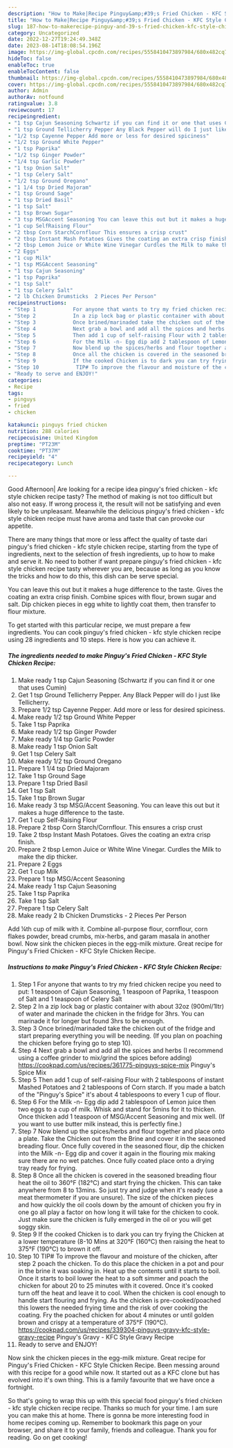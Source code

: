 ```yaml
---
description: "How to Make|Recipe Pinguy&amp;#39;s Fried Chicken - KFC Style Chicken Recipe {That is Simple"
title: "How to Make|Recipe Pinguy&amp;#39;s Fried Chicken - KFC Style Chicken Recipe {That is Simple"
slug: 187-how-to-makerecipe-pinguy-and-39-s-fried-chicken-kfc-style-chicken-recipe-that-is-simple
category: Uncategorized
date: 2022-12-27T19:24:49.348Z
date: 2023-08-14T18:08:54.196Z
image: https://img-global.cpcdn.com/recipes/5558410473897984/680x482cq70/pinguys-fried-chicken-kfc-style-chicken-recipe-recipe-main-photo.jpg
hideToc: false
enableToc: true
enableTocContent: false
thumbnail: https://img-global.cpcdn.com/recipes/5558410473897984/680x482cq70/pinguys-fried-chicken-kfc-style-chicken-recipe-recipe-main-photo.jpg
cover: https://img-global.cpcdn.com/recipes/5558410473897984/680x482cq70/pinguys-fried-chicken-kfc-style-chicken-recipe-recipe-main-photo.jpg
author: Admin
authorAv: notfound
ratingvalue: 3.8
reviewcount: 17
recipeingredient:
- "1 tsp Cajun Seasoning Schwartz if you can find it or one that uses Cumin"
- "1 tsp Ground Tellicherry Pepper Any Black Pepper will do I just like Tellicherry"
- "1/2 tsp Cayenne Pepper Add more or less for desired spiciness"
- "1/2 tsp Ground White Pepper"
- "1 tsp Paprika"
- "1/2 tsp Ginger Powder"
- "1/4 tsp Garlic Powder"
- "1 tsp Onion Salt"
- "1 tsp Celery Salt"
- "1/2 tsp Ground Oregano"
- "1 1/4 tsp Dried Majoram"
- "1 tsp Ground Sage"
- "1 tsp Dried Basil"
- "1 tsp Salt"
- "1 tsp Brown Sugar"
- "3 tsp MSGAccent Seasoning You can leave this out but it makes a huge difference to the taste"
- "1 cup SelfRaising Flour"
- "2 tbsp Corn StarchCornflour This ensures a crisp crust"
- "2 tbsp Instant Mash Potatoes Gives the coating an extra crisp finish"
- "2 tbsp Lemon Juice or White Wine Vinegar Curdles the Milk to make the dip thicker"
- "2 Eggs"
- "1 cup Milk"
- "1 tsp MSGAccent Seasoning"
- "1 tsp Cajun Seasoning"
- "1 tsp Paprika"
- "1 tsp Salt"
- "1 tsp Celery Salt"
- "2 lb Chicken Drumsticks  2 Pieces Per Person"
recipeinstructions:
- "Step 1            For anyone that wants to try my fried chicken recipe you need to put: 1 teaspoon of Cajun Seasoning, 1 teaspoon of Paprika, 1 teaspoon of Salt and 1 teaspoon of Celery Salt"
- "Step 2            In a zip lock bag or plastic container with about 32oz (900ml/1ltr) of water and marinade the chicken in the fridge for 3hrs. You can marinade it for longer but found 3hrs to be enough."
- "Step 3            Once brined/marinaded take the chicken out of the fridge and start preparing everything you will be needing. (If you plan on poaching the chicken before frying go to step 10)."
- "Step 4            Next grab a bowl and add all the spices and herbs (I recommend using a coffee grinder to mix/grind the spices before adding)  https://cookpad.com/us/recipes/361775-pinguys-spice-mix                                             Pinguy&#39;s Spice Mix"
- "Step 5            Then add 1 cup of self-raising Flour with 2 tablespoons of instant Mashed Potatoes and 2 tablespoons of Corn starch. If you made a batch of the &#34;Pinguy&#39;s Spice&#34; it&#39;s about 4 tablespoons to every 1 cup of flour."
- "Step 6            For the Milk -n- Egg dip add 2 tablespoon of Lemon juice then two eggs to a cup of milk. Whisk and stand for 5mins for it to thicken. Once thicken add 1 teaspoon of MSG/Accent Seasoning and mix well. (If you want to use butter milk instead, this is perfectly fine.)"
- "Step 7            Now blend up the spices/herbs and flour together and place onto a plate. Take the Chicken out from the Brine and cover it in the seasoned breading flour. Once fully covered in the seasoned flour, dip the chicken into the Milk -n- Egg dip and cover it again in the flouring mix making sure there are no wet patches. Once fully coated place onto a drying tray ready for frying."
- "Step 8            Once all the chicken is covered in the seasoned breading flour heat the oil to 360°F (182°C) and start frying the chicken. This can take anywhere from 8 to 13mins. So just try and judge when it&#39;s ready (use a meat thermometer if you are unsure). The size of the chicken pieces and how quickly the oil cools down by the amount of chicken you fry in one go all play a factor on how long it will take for the chicken to cook. Just make sure the chicken is fully emerged in the oil or you will get soggy skin."
- "Step 9            If the cooked Chicken is to dark you can try frying the Chicken at a lower temperature (8-10 Mins at 320°F (160°C) then raising the heat to 375°F (190°C) to brown it off."
- "Step 10            TIP# To improve the flavour and moisture of the chicken, after step 2 poach the chicken. To do this place the chicken in a pot and pour in the brine it was soaking in. Heat up the contents until it starts to boil. Once it starts to boil lower the heat to a soft simmer and poach the chicken for about 20 to 25 minutes with it covered. Once it&#39;s cooked turn off the heat and leave it to cool. When the chicken is cool enough to handle start flouring and frying. As the chicken is pre-cooked/poached this lowers the needed frying time and the risk of over cooking the coating. Fry the poached chicken for about 4 minutes or until golden brown and crispy at a temperature of 375°F (190°C).  https://cookpad.com/us/recipes/339304-pinguys-gravy-kfc-style-gravy-recipe                                             Pinguy&#39;s Gravy - KFC Style Gravy Recipe"
- "Ready to serve and ENJOY!"
categories:
- Recipe
tags:
- pinguys
- fried
- chicken

katakunci: pinguys fried chicken 
nutrition: 288 calories
recipecuisine: United Kingdom
preptime: "PT23M"
cooktime: "PT37M"
recipeyield: "4"
recipecategory: Lunch

---
```



Good Afternoon| Are looking for a recipe idea pinguy&#39;s fried chicken - kfc style chicken recipe tasty? The method of making is not too difficult but also not easy. If wrong process it, the result will not be satisfying and even likely to be unpleasant. Meanwhile the delicious pinguy&#39;s fried chicken - kfc style chicken recipe must have aroma and taste that can provoke our appetite.






There are many things that more or less affect the quality of taste dari pinguy&#39;s fried chicken - kfc style chicken recipe, starting from the type of ingredients, next to the selection of fresh ingredients, up to how to make and serve it. No need to bother if want prepare pinguy&#39;s fried chicken - kfc style chicken recipe tasty wherever you are, because as long as you know the tricks and how to do this, this dish can be serve  special.


You can leave this out but it makes a huge difference to the taste. Gives the coating an extra crisp finish. Combine spices with flour, brown sugar and salt. Dip chicken pieces in egg white to lightly coat them, then transfer to flour mixture.


To get started with this particular recipe, we must prepare a few ingredients. You can cook pinguy&#39;s fried chicken - kfc style chicken recipe using 28 ingredients and 10 steps. Here is how you can achieve it.

<!--inarticleads1-->

##### The ingredients needed to make Pinguy&#39;s Fried Chicken - KFC Style Chicken Recipe:

1. Make ready 1 tsp Cajun Seasoning (Schwartz if you can find it or one that uses Cumin)
1. Get 1 tsp Ground Tellicherry Pepper. Any Black Pepper will do I just like Tellicherry.
1. Prepare 1/2 tsp Cayenne Pepper. Add more or less for desired spiciness.
1. Make ready 1/2 tsp Ground White Pepper
1. Take 1 tsp Paprika
1. Make ready 1/2 tsp Ginger Powder
1. Make ready 1/4 tsp Garlic Powder
1. Make ready 1 tsp Onion Salt
1. Get 1 tsp Celery Salt
1. Make ready 1/2 tsp Ground Oregano
1. Prepare 1 1/4 tsp Dried Majoram
1. Take 1 tsp Ground Sage
1. Prepare 1 tsp Dried Basil
1. Get 1 tsp Salt
1. Take 1 tsp Brown Sugar
1. Make ready 3 tsp MSG/Accent Seasoning. You can leave this out but it makes a huge difference to the taste.
1. Get 1 cup Self-Raising Flour
1. Prepare 2 tbsp Corn Starch/Cornflour. This ensures a crisp crust
1. Take 2 tbsp Instant Mash Potatoes. Gives the coating an extra crisp finish.
1. Prepare 2 tbsp Lemon Juice or White Wine Vinegar. Curdles the Milk to make the dip thicker.
1. Prepare 2 Eggs
1. Get 1 cup Milk
1. Prepare 1 tsp MSG/Accent Seasoning
1. Make ready 1 tsp Cajun Seasoning
1. Take 1 tsp Paprika
1. Take 1 tsp Salt
1. Prepare 1 tsp Celery Salt
1. Make ready 2 lb Chicken Drumsticks - 2 Pieces Per Person


Add ¼th cup of milk with it. Combine all-purpose flour, cornflour, corn flakes powder, bread crumbs, mix-herbs, and garam masala in another bowl. Now sink the chicken pieces in the egg-milk mixture. Great recipe for Pinguy&#39;s Fried Chicken - KFC Style Chicken Recipe. 

<!--inarticleads2-->

##### Instructions to make Pinguy&#39;s Fried Chicken - KFC Style Chicken Recipe:

1. Step 1            For anyone that wants to try my fried chicken recipe you need to put: 1 teaspoon of Cajun Seasoning, 1 teaspoon of Paprika, 1 teaspoon of Salt and 1 teaspoon of Celery Salt
1. Step 2            In a zip lock bag or plastic container with about 32oz (900ml/1ltr) of water and marinade the chicken in the fridge for 3hrs. You can marinade it for longer but found 3hrs to be enough.
1. Step 3            Once brined/marinaded take the chicken out of the fridge and start preparing everything you will be needing. (If you plan on poaching the chicken before frying go to step 10).
1. Step 4            Next grab a bowl and add all the spices and herbs (I recommend using a coffee grinder to mix/grind the spices before adding)  https://cookpad.com/us/recipes/361775-pinguys-spice-mix                                             Pinguy&#39;s Spice Mix
1. Step 5            Then add 1 cup of self-raising Flour with 2 tablespoons of instant Mashed Potatoes and 2 tablespoons of Corn starch. If you made a batch of the &#34;Pinguy&#39;s Spice&#34; it&#39;s about 4 tablespoons to every 1 cup of flour.
1. Step 6            For the Milk -n- Egg dip add 2 tablespoon of Lemon juice then two eggs to a cup of milk. Whisk and stand for 5mins for it to thicken. Once thicken add 1 teaspoon of MSG/Accent Seasoning and mix well. (If you want to use butter milk instead, this is perfectly fine.)
1. Step 7            Now blend up the spices/herbs and flour together and place onto a plate. Take the Chicken out from the Brine and cover it in the seasoned breading flour. Once fully covered in the seasoned flour, dip the chicken into the Milk -n- Egg dip and cover it again in the flouring mix making sure there are no wet patches. Once fully coated place onto a drying tray ready for frying.
1. Step 8            Once all the chicken is covered in the seasoned breading flour heat the oil to 360°F (182°C) and start frying the chicken. This can take anywhere from 8 to 13mins. So just try and judge when it&#39;s ready (use a meat thermometer if you are unsure). The size of the chicken pieces and how quickly the oil cools down by the amount of chicken you fry in one go all play a factor on how long it will take for the chicken to cook. Just make sure the chicken is fully emerged in the oil or you will get soggy skin.
1. Step 9            If the cooked Chicken is to dark you can try frying the Chicken at a lower temperature (8-10 Mins at 320°F (160°C) then raising the heat to 375°F (190°C) to brown it off.
1. Step 10            TIP# To improve the flavour and moisture of the chicken, after step 2 poach the chicken. To do this place the chicken in a pot and pour in the brine it was soaking in. Heat up the contents until it starts to boil. Once it starts to boil lower the heat to a soft simmer and poach the chicken for about 20 to 25 minutes with it covered. Once it&#39;s cooked turn off the heat and leave it to cool. When the chicken is cool enough to handle start flouring and frying. As the chicken is pre-cooked/poached this lowers the needed frying time and the risk of over cooking the coating. Fry the poached chicken for about 4 minutes or until golden brown and crispy at a temperature of 375°F (190°C).  https://cookpad.com/us/recipes/339304-pinguys-gravy-kfc-style-gravy-recipe                                             Pinguy&#39;s Gravy - KFC Style Gravy Recipe
1. Ready to serve and ENJOY!

Now sink the chicken pieces in the egg-milk mixture. Great recipe for Pinguy&#39;s Fried Chicken - KFC Style Chicken Recipe. Been messing around with this recipe for a good while now. It started out as a KFC clone but has evolved into it&#39;s own thing. This is a family favourite that we have once a fortnight. 

So that's going to wrap this up with this special food pinguy&#39;s fried chicken - kfc style chicken recipe recipe. Thanks so much for your time. I am sure you can make this at home. There is gonna be more interesting food in home recipes coming up. Remember to bookmark this page on your browser, and share it to your family, friends and colleague. Thank you for reading. Go on get cooking!
